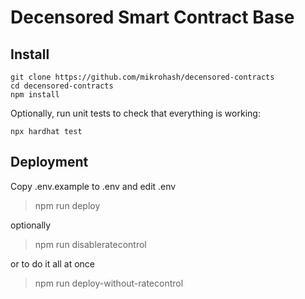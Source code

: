 # Decensored Smart Contract Base

## Install

```
git clone https://github.com/mikrohash/decensored-contracts
cd decensored-contracts
npm install
```

Optionally, run unit tests to check that everything is working:

```
npx hardhat test
```

## Deployment

Copy .env.example to .env and edit .env

> npm run deploy

optionally

> npm run disableratecontrol

or to do it all at once

> npm run deploy-without-ratecontrol
